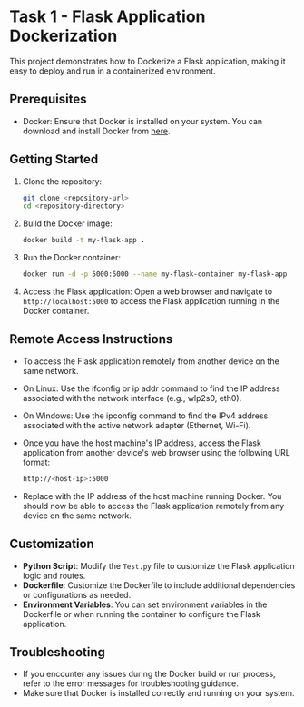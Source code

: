 # Task 1 - Flask Application Dockerization

This project demonstrates how to Dockerize a Flask application, making it easy to deploy and run in a containerized environment.

## Prerequisites

- Docker: Ensure that Docker is installed on your system. You can download and install Docker from [here](https://www.docker.com/get-started).

## Getting Started

1. Clone the repository:
   ```bash
   git clone <repository-url>
   cd <repository-directory>
   ```

2. Build the Docker image:
   ```bash
   docker build -t my-flask-app .
   ```

3. Run the Docker container:
   ```bash
   docker run -d -p 5000:5000 --name my-flask-container my-flask-app
   ```

4. Access the Flask application:
   Open a web browser and navigate to `http://localhost:5000` to access the Flask application running in the Docker container.

## Remote Access Instructions
- To access the Flask application remotely from another device on the same network.
- On Linux: Use the ifconfig or ip addr command to find the IP address associated with the network interface (e.g., wlp2s0, eth0).
- On Windows: Use the ipconfig command to find the IPv4 address associated with the active network adapter (Ethernet, Wi-Fi).
- Once you have the host machine's IP address, access the Flask application from another device's web browser using the following URL format:

   ```bash
   http://<host-ip>:5000
   ```

- Replace <host-ip> with the IP address of the host machine running Docker. You should now be able to access the Flask application remotely from any device on the same network.

## Customization

- **Python Script**: Modify the `Test.py` file to customize the Flask application logic and routes.
- **Dockerfile**: Customize the Dockerfile to include additional dependencies or configurations as needed.
- **Environment Variables**: You can set environment variables in the Dockerfile or when running the container to configure the Flask application.

## Troubleshooting

- If you encounter any issues during the Docker build or run process, refer to the error messages for troubleshooting guidance.
- Make sure that Docker is installed correctly and running on your system.


